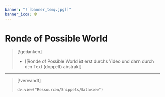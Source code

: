 ```yaml
---
banner: "![[banner_temp.jpg]]"
banner_icon: 🕸️
---
```


# Ronde of Possible World

> [!gedanken]
> - [[Ronde of Possible World ist erst durchs Video und dann durch den Text (doppelt) abstrakt]]

---

> [!verwandt]
> ```dataviewjs
> dv.view("Ressourcen/Snippets/Dataview")
> ```